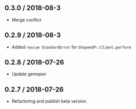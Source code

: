 0.3.0 / 2018-08-3
---
- Merge conflict


0.2.9 / 2018-08-3
---
- Added `rescue StandardError` for `ShopeeOP::Client.perform`

0.2.8 / 2018-07-26
---
- Update gemspec

0.2.7 / 2018-07-26
---
- Refactoring and publish beta version.
